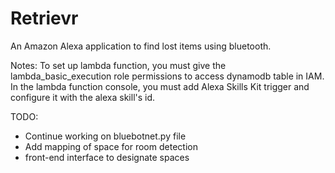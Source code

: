 # Retrievr

An Amazon Alexa application to find lost items using bluetooth.

Notes:
To set up lambda function, you must give the lambda_basic_execution role permissions to access dynamodb table in IAM.
In the lambda function console, you must add Alexa Skills Kit trigger and configure it with the alexa skill's id.


TODO:
* Continue working on bluebotnet.py file
* Add mapping of space for room detection 
* front-end interface to designate spaces

